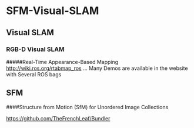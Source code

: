 # SFM-Visual-SLAM

## Visual SLAM 

### RGB-D Visual SLAM

#####Real-Time Appearance-Based Mapping
http://wiki.ros.org/rtabmap_ros ...
Many Demos are available in the website with Several ROS bags


## SFM 

####Structure from Motion (SfM) for Unordered Image Collections

https://github.com/TheFrenchLeaf/Bundler

